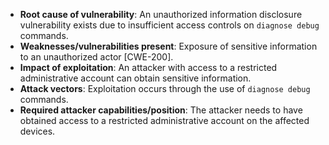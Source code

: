 - **Root cause of vulnerability**: An unauthorized information disclosure vulnerability exists due to insufficient access controls on `diagnose debug` commands.
- **Weaknesses/vulnerabilities present**: Exposure of sensitive information to an unauthorized actor [CWE-200].
- **Impact of exploitation**: An attacker with access to a restricted administrative account can obtain sensitive information.
- **Attack vectors**: Exploitation occurs through the use of `diagnose debug` commands.
- **Required attacker capabilities/position**: The attacker needs to have obtained access to a restricted administrative account on the affected devices.